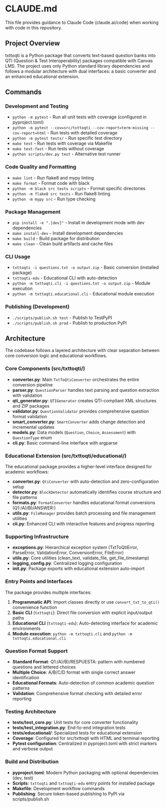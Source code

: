 # CLAUDE.md

This file provides guidance to Claude Code (claude.ai/code) when working with code in this repository.

## Project Overview

txttoqti is a Python package that converts text-based question banks into QTI (Question & Test Interoperability) packages compatible with Canvas LMS. The project uses only Python standard library dependencies and follows a modular architecture with dual interfaces: a basic converter and an enhanced educational extension.

## Commands

### Development and Testing
- `python -m pytest` - Run all unit tests with coverage (configured in pyproject.toml)
- `python -m pytest --cov=src/txttoqti --cov-report=term-missing --cov-report=html` - Run tests with detailed coverage
- `python -m pytest tests/` - Run specific test directory
- `make test` - Run tests with coverage via Makefile
- `make test-fast` - Run tests without coverage
- `python scripts/dev.py test` - Alternative test runner

### Code Quality and Formatting
- `make lint` - Run flake8 and mypy linting
- `make format` - Format code with black
- `python -m black src tests scripts` - Format specific directories
- `python -m flake8 src tests` - Run flake8 linting
- `python -m mypy src` - Run type checking

### Package Management
- `pip install -e ".[dev]"` - Install in development mode with dev dependencies
- `make install-dev` - Install development dependencies
- `make build` - Build package for distribution
- `make clean` - Clean build artifacts and cache files

### CLI Usage
- `txttoqti -i questions.txt -o output.zip` - Basic conversion (installed package)
- `txttoqti-edu` - Educational CLI with auto-detection
- `python -m txttoqti.cli -i questions.txt -o output.zip` - Module execution
- `python -m txttoqti.educational.cli` - Educational module execution

### Publishing (Development)
- `./scripts/publish.sh test` - Publish to TestPyPI
- `./scripts/publish.sh prod` - Publish to production PyPI

## Architecture

The codebase follows a layered architecture with clear separation between core conversion logic and educational workflows.

### Core Components (src/txttoqti/)
- **converter.py**: Main `TxtToQtiConverter` orchestrates the entire conversion pipeline
- **parser.py**: `QuestionParser` handles text parsing and question extraction with validation
- **qti_generator.py**: `QTIGenerator` creates QTI-compliant XML structures and ZIP packages
- **validator.py**: `QuestionValidator` provides comprehensive question format validation
- **smart_converter.py**: `SmartConverter` adds change detection and incremental updates
- **models.py**: Data models (`Question`, `Choice`, `Assessment`) with `QuestionType` enum
- **cli.py**: Basic command-line interface with argparse

### Educational Extension (src/txttoqti/educational/)
The educational package provides a higher-level interface designed for academic workflows:
- **converter.py**: `QtiConverter` with auto-detection and zero-configuration setup
- **detector.py**: `BlockDetector` automatically identifies course structure and file patterns
- **formats.py**: `FormatConverter` handles educational format conversions (Q1:/A)/B)/ANSWER:)
- **utils.py**: `FileManager` provides batch processing and file management utilities
- **cli.py**: Enhanced CLI with interactive features and progress reporting

### Supporting Infrastructure
- **exceptions.py**: Hierarchical exception system (TxtToQtiError, ParseError, ValidationError, ConversionError, FileError)
- **utils.py**: Core utilities (clean_text, validate_file, get_file_timestamp)
- **logging_config.py**: Centralized logging configuration
- **__init__.py**: Package exports with educational extension auto-import

### Entry Points and Interfaces
The package provides multiple interfaces:
1. **Programmatic API**: Import classes directly or use `convert_txt_to_qti()` convenience function
2. **Basic CLI** (`txttoqti`): Direct file conversion with explicit input/output paths
3. **Educational CLI** (`txttoqti-edu`): Auto-detecting interface for academic environments
4. **Module execution**: `python -m txttoqti.cli` and `python -m txttoqti.educational.cli`

### Question Format Support
- **Standard Format**: Q1:/A)/B)/RESPUESTA: pattern with numbered questions and lettered choices
- **Multiple Choice**: A/B/C/D format with single correct answer identification
- **Educational Formats**: Auto-detection of common academic question patterns
- **Validation**: Comprehensive format checking with detailed error reporting

### Testing Architecture
- **tests/test_core.py**: Unit tests for core converter functionality
- **tests/test_integration.py**: End-to-end integration tests
- **tests/educational/**: Specialized tests for educational extension
- **Coverage**: Configured for src/txttoqti with HTML and terminal reporting
- **Pytest configuration**: Centralized in pyproject.toml with strict markers and verbose output

### Build and Distribution
- **pyproject.toml**: Modern Python packaging with optional dependencies (dev, test)
- **Scripts**: `txttoqti` and `txttoqti-edu` entry points for installed package
- **Makefile**: Development workflow commands
- **Publishing**: Secure token-based publishing to PyPI via scripts/publish.sh